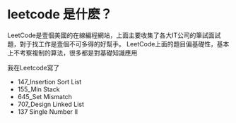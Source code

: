 # leetcode 是什麽？
LeetCode是壹個美國的在線編程網站，上面主要收集了各大IT公司的筆試面試題，對于找工作是壹個不可多得的好幫手。 LeetCode上面的題目偏基礎性，基本上不考察複制的算法，很多都是對基礎知識應用

我在Leetcode寫了
* 147_Insertion Sort List
* 155_Min Stack
* 645_Set Mismatch
* 707_Design Linked List
* 137 Single Number II
